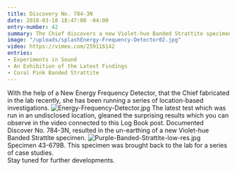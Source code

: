 ```yaml
---
title: Discovery No. 784-3N
date: 2018-03-18 18:47:00 -04:00
entry-number: 42
summary: The Chief discovers a new Violet-hue Banded Strattite specimen.
image: "/uploads/splashEnergy-Frequency-Detector02.jpg"
video: https://vimeo.com/259116142
entries:
- Experiments in Sound
- An Exhibition of the Latest Findings
- Coral Pink Banded Strattite
---
```


With the help of a New Energy Frequency Detector, that the Chief fabricated in the lab recently, she has been running a series of location-based investigations.
![Energy-Frequency-Detector.jpg](/uploads/Energy-Frequency-Detector.jpg)
The latest test which was run in an undisclosed location, gleaned the surprising results which you can observe in the video connected to this Log Book post. Documented Discover No. 784-3N, resulted in the un-earthing of a new Violet-hue Banded Strattite specimen.
![Purple-Banded-Strattite-low-res.jpg](/uploads/Purple-Banded-Strattite-low-res.jpg)
Specimen 43-679B.
This specimen was brought back to the lab for a series of case studies.  
Stay tuned for further developments. 